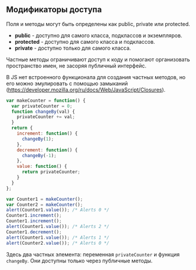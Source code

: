 ## Модификаторы доступа

Поля и методы могут быть определены как public, private или protected.
- **public** - доступно для самого класса, подклассов и экземпляров.
- **protected** - доступно для самого класса и подклассов.
- **private** - доступно только для самого класса.

Частные методы ограничивают доступ к коду и помогают организовать пространство имен, не засоряя публичный интерфейс.

В JS нет встроенного функционала для создания частных методов, но его можно эмулировать с помощью замыканий (https://developer.mozilla.org/ru/docs/Web/JavaScript/Closures).

```js
var makeCounter = function() {
  var privateCounter = 0;
  function changeBy(val) {
    privateCounter += val;
  }
  return {
    increment: function() {
      changeBy(1);
    },
    decrement: function() {
      changeBy(-1);
    },
    value: function() {
      return privateCounter;
    }
  }
};

var Counter1 = makeCounter();
var Counter2 = makeCounter();
alert(Counter1.value()); /* Alerts 0 */
Counter1.increment();
Counter1.increment();
alert(Counter1.value()); /* Alerts 2 */
Counter1.decrement();
alert(Counter1.value()); /* Alerts 1 */
alert(Counter2.value()); /* Alerts 0 */
```
Здесь два частных элемента: переменная `privateCounter` и функция `changeBy`. Они доступны только через публичные методы.